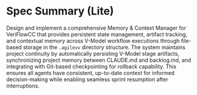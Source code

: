 # Spec Summary (Lite)

Design and implement a comprehensive Memory & Context Manager for VeriFlowCC that provides persistent state management, artifact tracking, and contextual memory across V-Model workflow executions through file-based storage in the `.agilevv` directory structure. The system maintains project continuity by automatically persisting V-Model stage artifacts, synchronizing project memory between CLAUDE.md and backlog.md, and integrating with Git-based checkpointing for rollback capability. This ensures all agents have consistent, up-to-date context for informed decision-making while enabling seamless sprint resumption after interruptions.
